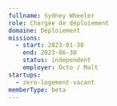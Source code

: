 ```yaml
---
fullname: Sydney Wheeler
role: Chargée de déploiement
domaine: Déploiement
missions:
  - start: 2023-01-30
    end: 2023-06-30
    status: independent
    employer: Octo / Malt
startups:
  - zero-logement-vacant
memberType: beta
---
```


